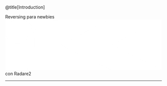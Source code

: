 @title[Introduction]

<span class="byline">Reversing para newbies</span>
![](logo.png)
<span class="byline">con Radare2</span>

---

